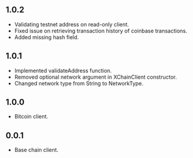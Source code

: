 ## 1.0.2

- Validating testnet address on read-only client.
- Fixed issue on retrieving transaction history of coinbase transactions.
- Added missing hash field.

## 1.0.1

- Implemented validateAddress function.
- Removed optional network argument in XChainClient constructor.
- Changed network type from String to NetworkType.

## 1.0.0

- Bitcoin client.

## 0.0.1

- Base chain client.
